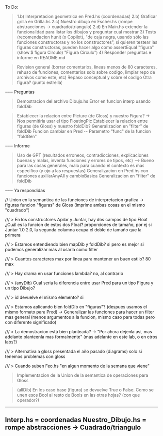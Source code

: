 To Do:
> 1.b) Interpretacion geometrica en Pred.hs (coordenadas)
> 2.b) Graficar grilla en Grilla.hs
> 2.c) Nuestro dibujo en Escher.hs (rompe abstracciones -> cuadrado/triangulo)
> 2.d) En Main.hs extender la funcionalidad para listar los dibujos y preguntar cual mostrar
> 3) Tests (recomendacion hunit (o Copilot), "de caja negra, usando sólo las funciones constructoras y no los constructores", 
>          si quieren testear las figuras constructoras, pueden hacer algo como assertEqual "figura" (show $ figura Circulo) "Figura Circulo")
> 4) Responder preguntas e informe en README.md


> Revision general (borrar comentarios, lineas menos de 80 caracteres, rehuso de funciones, comentarios solo sobre codigo, limpiar repo de archivos como este, etc)
> Repaso conceptual y sobre el codigo 
> Otra figura? (punto estrella)


---- Preguntas

> Demostracion del archivo Dibujo.hs
> Error en funcion interp usando foldDib




> Establecer la relacion entre Picture (de Gloss) y nuestro Figura? -> Nos permitiria usar el tipo FloatingPic
> Establecer la relacion entre figuras (de Gloss) y nuestro foldDib?
> Generalizacion en "filter" de foldDib
> Funcion cambiar en Pred
-- Parametro "func" de la funcion "foldGen"


---- Informe
> Uso de GPT (resultados erroneos, contradicciones, explicaciones buenas y malas, inventa funciones y errores de tipos, etc)
    --> Bueno para las cosas generales, malo para cuando el contexto es mas especifico (y ojo a las respuestas)
> Generalizacion en Pred.hs con funciones auxiliarAnyAll y cambioBasica
> Generalizacion en "filter" de foldDib


---- Ya respondidas

// Union en la semantica de las funciones de interpretacion grafica -> figuras
funcion "figuras" de Gloss (imprime ambas cosas en el mismo "cuadrado")

/// > En los constructores Apilar y Juntar, hay dos campos de tipo Float ¿Cuál es la funcion de estos dos Float?
proporciones de tamaño, por ej si Juntar 1.0 2.0, la segunda columna ocupa el doble de tamaño que la primera

/// > Estamos entendiendo bien mapDib y foldDib?
si pero es mejor si podemos generalizar mas al usarla como filter

/// > Cuantos caracteres max por linea para mantener un buen estilo?
80 max

/// > Hay drama en usar funciones lambda?
no, al contrario

/// > (anyDib) Cual seria la diferencia entre usar Pred para un tipo Figura y un tipo Dibujo?

/// > id devuelve el mismo elemento?
si

/// > Estamos aplicando bien foldDib en "figuras"? (despues usamos el mismo formato para Pred)
-> Generalizar las funciones para hacer un filter mas general (menos argumentos a la funcion, mismo caso para todas pero con diferente significado)

/// > La demostracion está bien planteada?
-> "Por ahora dejenla asi, mas adelante planteenla mas formalmente" (mas adelante en este lab, o en otros labs?)

/// > Alternativa a gloss presentada el año pasado (diagrams)
solo si tenemos problemas con gloss

/// > Cuando suben Feo.hs
"en algun momento de la semana que viene"

> Implementacion de la Union de la semantica de operaciones para Gloss

> (allDib) En los caso base (figura) se devuelve True o False. Como se unen esos Bool al resto de Bools en las otras hojas? (con que operador?)

----
Interp.hs = coordenadas
Nuestro_Dibujo.hs = rompe abstracciones -> Cuadrado/triangulo
----
